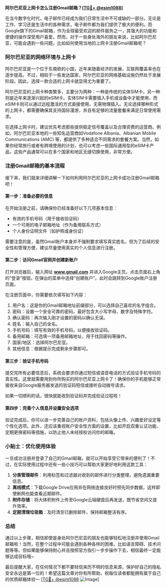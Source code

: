 **阿尔巴尼亚上网卡怎么注册Gmail邮箱？[[TG💪+ @esim1088](https://t.me/s/esim1088)]**

在当今数字化时代，电子邮件已经成为我们日常生活中不可或缺的一部分。无论是工作、学习还是生活中的各种需求，电子邮件都为我们提供了极大的便利。而Google旗下的Gmail邮箱，作为全球最受欢迎的邮件服务之一，其强大的功能和便捷的操作深受用户喜爱。然而，对于一些身处海外的朋友来说，比如阿尔巴尼亚，可能会遇到一些问题，比如如何使用当地的上网卡注册Gmail邮箱呢？

### 阿尔巴尼亚的网络环境与上网卡

阿尔巴尼亚是一个位于东南欧的小国，近年来随着经济的发展，互联网覆盖率也在逐步提高。不过，相较于一些发达国家，阿尔巴尼亚的网络基础设施仍然处于发展阶段。因此，选择一款合适的上网卡就显得尤为重要了。

阿尔巴尼亚的上网卡种类繁多，主要分为两种：一种是传统的实体SIM卡，另一种则是近年来逐渐兴起的eSIM卡。实体SIM卡需要插入手机或设备中才能使用，而eSIM卡则可以通过远程激活的方式直接使用，无需物理插入。无论选择哪种形式的上网卡，都需要确保其支持国际漫游，并且有足够的流量套餐来满足日常使用需求。

在选择上网卡时，建议优先考虑那些提供稳定信号覆盖以及合理资费的运营商。例如，阿尔巴尼亚本地的一些知名运营商如Vodafone Albania、Albanian Mobile Communications (AMC) 等，都提供了多种适合不同需求的套餐方案。当然，如果你经常旅行或者有跨境使用的计划，也可以考虑一些国际通用型的eSIM卡产品，这些产品通常可以在多个国家和地区无缝切换使用，非常方便。

### 注册Gmail邮箱的基本流程

接下来，我们就来详细讲解一下如何利用阿尔巴尼亚的上网卡成功注册Gmail邮箱吧！

#### 第一步：准备必要的信息

在开始注册之前，请确保你已经准备好以下几项基本信息：
- 有效的手机号码（用于接收验证码）
- 一个可用的电子邮箱地址（作为备用联系方式）
- 个人身份证明文件（如护照或身份证）

需要注意的是，虽然Gmail账户本身并不强制要求填写真实姓名，但为了后续的安全性和管理方便，建议尽量使用真实的个人信息进行注册。

#### 第二步：访问Gmail官网并创建新账户

打开浏览器后，输入网址 **www.gmail.com** 并进入Google主页。点击页面右上角的“登录”按钮，在弹出的菜单中选择“创建账户”。此时会跳转到Google账户注册页面。

在注册页面中，你需要依次填写如下内容：
1. 用户名：这是你的Gmail邮箱地址前缀部分，可以选择自己喜欢的名字组合。
2. 密码：设置一个安全可靠的密码，最好包含大小写字母、数字及特殊字符。
3. 确认密码：再次输入刚才设置的密码以确认无误。
4. 姓名：输入自己的全名。
5. 手机号码：填写有效的手机号码，以便接收验证码。
6. 备用邮箱：可选填一项备用邮箱地址，用于找回密码等操作。
7. 国家/地区：选择阿尔巴尼亚。
8. 其他信息：根据提示完成剩余步骤即可。

#### 第三步：验证手机号码

提交完所有必要信息后，系统会要求你通过短信或语音电话的方式验证手机号码的真实性。这里就需要用到你所购买的阿尔巴尼亚上网卡了！确保你的手机能够正常接收来自Google服务器发送的验证码短信或接听自动拨号请求。

如果一切顺利的话，很快就能收到验证码并完成验证过程啦！

#### 第四步：完善个人信息并设置安全选项

验证完成后，你可以进一步完善自己的账户资料，包括头像上传、兴趣爱好设定等个性化选项。此外，还应该重视账户安全性方面的设置，比如开启双重认证功能、定期更换密码等措施，以防止他人未经授权访问你的邮箱。

### 小贴士：优化使用体验

一旦成功注册并登录了自己的Gmail邮箱，就可以开始享受它带来的便利了！不过，在实际使用过程中还有一些小技巧可以帮助大家更好地利用这款工具：

1. **分类管理邮件**：利用标签和过滤器对收到的邮件进行分类整理，避免遗漏重要信息。
2. **离线模式**：下载Google Drive应用并在网络连接良好时预先同步数据，这样即使断网也能查看近期邮件。
3. **附件存储**：将大体积附件上传至Google云端硬盘后再发送，既节省空间又提升效率。
4. **定期清理垃圾箱**：及时清空已删除邮件，保持邮箱整洁有序。

### 总结

通过以上步骤，相信即使是身处阿尔巴尼亚的朋友也能够轻松地注册并使用Gmail邮箱啦！当然，在整个过程中可能会遇到各种各样的困难，比如语言障碍、技术问题等等。但如果能够保持耐心并且按照官方指引一步步操作下去，相信最终一定能够达成目标哦~

最后提醒大家，在任何情况下都不要轻信来历不明的信息来源，保护好自己的隐私安全永远是第一位的！希望这篇文章对你有所帮助，祝每位读者都能拥有属于自己的优质邮箱体验～ [[TG💪+ @esim1088](https://t.me/s/esim1088) ![Image](https://i.postimg.cc/4NQfJmqS/Snipaste-2025-05-13-00-14-12.png)]
